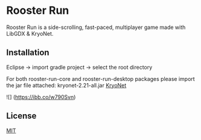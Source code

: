 # Rooster Run

Rooster Run is a side-scrolling, fast-paced, multiplayer game made with LibGDX & KryoNet.

## Installation

Eclipse -> import gradle project -> select the root directory

For both rooster-run-core and rooster-run-desktop packages please import the jar file attached: kryonet-2.21-all.jar
[KryoNet](https://github.com/EsotericSoftware/kryonet)

![] (https://ibb.co/w790Svn)




## License
[MIT](https://choosealicense.com/licenses/mit/)
